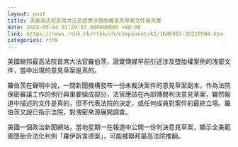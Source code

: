 ```yaml
---
layout: post
title: 美最高法院首席大法官證實涉墮胎權意見草案文件是真實
date: 2022-05-04 01:29:57.000000000 +08:00
link: https://news.rthk.hk/rthk/ch/component/k2/1646883-20220504.htm
categories: rthk
---
```


美國聯邦最高法院首席大法官羅伯茨，證實傳媒早前引述涉及墮胎權案例的洩密文件，當中出現的意見草案是真的。

羅伯茨在聲明中說，一間新聞機構發布一份未裁決案件的意見草案副本，作為法院保密審議工作的例行與重要組成部分，法官應該在內部傳閱判決意見草案，雖然報道中描述的文件是真的，但不代表法院的決定，或任何成員對案件的最終立場。羅伯茨又說已指示法院，對洩密來源展開調查。

美國一個政治新聞網站，當地星期一在報道中公開一份判決意見草案，顯示全美範圍墮胎合法化判例「羅伊訴韋德案」，可能被聯邦最高法院推翻。
